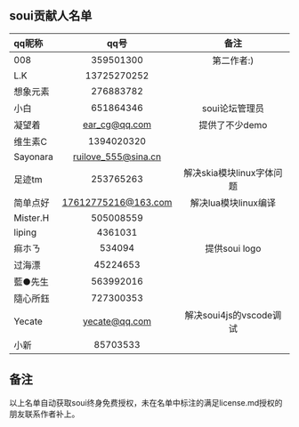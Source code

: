 ## soui贡献人名单
|qq昵称|qq号|备注|
|:-|:-:|:-:|
|008 |359501300|第二作者:)|
|L.K|13725270252||
|想象元素|276883782||
|小白|651864346|soui论坛管理员|
|凝望着|ear_cg@qq.com|提供了不少demo|
|维生素C|1394020320||
|Sayonara|ruilove_555@sina.cn||
|足迹tm|253765263|解决skia模块linux字体问题|
|简单点好|17612775216@163.com|解决lua模块linux编译|
|Mister.H|505008559||
|liping|4361031||
|痲ホㄋ|534094|提供soui logo|
|过海漂|45224653||
|藍●先生|563992016||
|隨心所鈺|727300353||
|Yecate|yecate@qq.com|解决soui4js的vscode调试|
|小新|85703533||

## 备注
以上名单自动获取soui终身免费授权，未在名单中标注的满足license.md授权的朋友联系作者补上。

